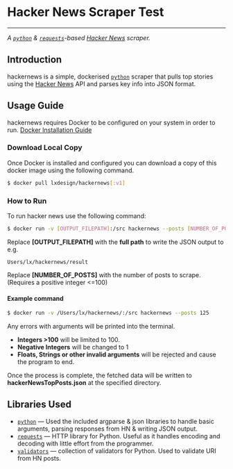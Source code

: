 # Hacker News Scraper Test
---

*A [`python`][python] & [`requests`][requests]-based [Hacker News][hn] scraper.*

## Introduction

hackernews is a simple, dockerised [`python`][python] scraper that pulls top stories using the [Hacker News][hn] API and parses key info into JSON format.

## Usage Guide

hackernews requires Docker to be configured on your system in order to run. [Docker Installation Guide][dockerinstall]

### Download Local Copy

Once Docker is  installed and configured you can download a copy of this docker image using the following command.

```bash
$ docker pull lxdesign/hackernews[:v1]
```
### How to Run

To run hacker news use the following command:

```bash
$ docker run -v [OUTPUT_FILEPATH]:/src hackernews --posts [NUMBER_OF_POSTS]
```
Replace **[OUTPUT_FILEPATH]** with the **full path** to write the JSON output to e.g.
```
Users/lx/hackernews/result
```

Replace **[NUMBER_OF_POSTS]** with the number of posts to scrape. (Requires a positive integer <=100)

#### Example command

```bash
$ docker run -v /Users/lx/hackernews/:/src hackernews --posts 125
```

Any errors with arguments will be printed into the terminal.

* **Integers >100** will be limited to 100.
* **Negative Integers** will be changed to 1
* **Floats, Strings or other invalid arguments** will be rejected and cause the program to end.

Once the process is complete, the fetched data will be written to **hackerNewsTopPosts.json** at the specified directory.

## Libraries Used

* [`python`][python] — Used the included argparse & json libraries to handle basic arguments, parsing responses from HN & writing JSON output.
* [`requests`][requests] — HTTP library for Python. Useful as it handles encoding and decoding with little effort from the programmer.
* [`validators`][validators] — collection of validators for Python. Used to validate URI from HN posts.



[python]: https://www.python.org
[requests]: https://pypi.org/project/requests/2.7.0/
[hn]: http://news.ycombinator.com
[dockerinstall]:  https://docs.docker.com/engine/installation
[validators]: https://validator-collection.readthedocs.io/en/latest/index.html

